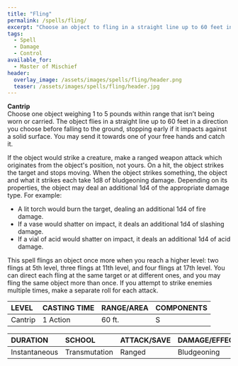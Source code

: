 ```yaml
---
title: "Fling"
permalink: /spells/fling/
excerpt: "Choose an object to fling in a straight line up to 60 feet in a direction you choose."
tags:
  - Spell
  - Damage
  - Control
available_for:
  - Master of Mischief
header:
  overlay_image: /assets/images/spells/fling/header.png
  teaser: /assets/images/spells/fling/header.jpg
---
```


**Cantrip** \
Choose one object weighing 1 to 5 pounds within range that isn’t being worn or carried. The object flies in a straight line up to 60 feet in a direction you choose before falling to the ground, stopping early if it impacts against a solid surface. You may send it towards one of your free hands and catch it.

If the object would strike a creature, make a ranged weapon attack which originates from the object's position, not yours. On a hit, the object strikes the target and stops moving. When the object strikes something, the object and what it strikes each take 1d8 of bludgeoning damage. Depending on its properties, the object may deal an additional 1d4 of the appropriate damage type. For example:

- A lit torch would burn the target, dealing an additional 1d4 of fire damage.
- If a vase would shatter on impact, it deals an additional 1d4 of slashing damage.
- If a vial of acid would shatter on impact, it deals an additional 1d4 of acid damage.

This spell flings an object once more when you reach a higher level: two flings at 5th level, three flings at 11th level, and four flings at 17th level. You can direct each fling at the same target or at different ones, and you may fling the same object more than once. If you attempt to strike enemies multiple times, make a separate roll for each attack.

| LEVEL          | CASTING TIME   | RANGE/AREA     | COMPONENTS     |
| :------------- | :------------- | :------------- | :------------- |
| Cantrip        | 1 Action       | 60 ft.         | S              |

| DURATION       | SCHOOL         | ATTACK/SAVE    | DAMAGE/EFFECT  |
| :------------- | :------------- | :------------- | :------------- |
| Instantaneous  | Transmutation  | Ranged         | Bludgeoning    |
